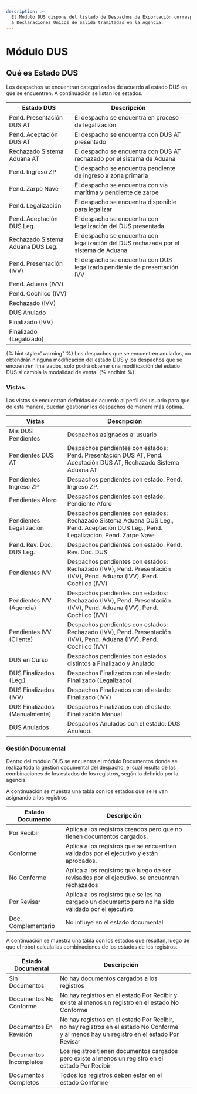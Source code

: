 ```yaml
---
description: >-
  El Módulo DUS dispone del listado de Despachos de Exportación correspondientes
  a Declaraciones Únicos de Salida tramitadas en la Agencia.
---
```


# Módulo DUS

## Qué es Estado DUS

Los despachos se encuentran categorizados de acuerdo al estado DUS en que se encuentren. A continuación se listan los estados.

<table><thead><tr><th>Estado DUS</th><th>Descripción</th><th data-hidden></th></tr></thead><tbody><tr><td>Pend. Presentación DUS AT</td><td>El despacho se encuentra en proceso de legalización</td><td></td></tr><tr><td>Pend. Aceptación DUS AT</td><td>El despacho se encuentra con DUS AT presentado</td><td></td></tr><tr><td>Rechazado Sistema Aduana AT</td><td>El despacho se encuentra con DUS AT rechazado por el sistema de Aduana</td><td></td></tr><tr><td>Pend. Ingreso ZP</td><td>El despacho se encuentra pendiente de ingreso a zona primaria</td><td></td></tr><tr><td>Pend. Zarpe Nave</td><td>El despacho se encuentra con vía marítima y pendiente de zarpe</td><td></td></tr><tr><td>Pend. Legalización</td><td>El despacho se encuentra disponible para legalizar</td><td></td></tr><tr><td>Pend. Aceptación DUS Leg.</td><td>El despacho se encuentra con legalización del DUS presentada</td><td></td></tr><tr><td>Rechazado Sistema Aduana DUS Leg.</td><td>El despacho se encuentra con legalización del DUS rechazada por el sistema de Aduana</td><td></td></tr><tr><td>Pend. Presentación (IVV)</td><td>El despacho se encuentra con DUS legalizado pendiente de presentación IVV</td><td></td></tr><tr><td>Pend. Aduana (IVV)</td><td></td><td></td></tr><tr><td>Pend. Cochilco (IVV)</td><td></td><td></td></tr><tr><td>Rechazado (IVV)</td><td></td><td></td></tr><tr><td>DUS Anulado</td><td></td><td></td></tr><tr><td>Finalizado (IVV)</td><td></td><td></td></tr><tr><td>Finalizado (Legalizado)</td><td></td><td></td></tr></tbody></table>

{% hint style="warning" %}
Los despachos que se encuentren anulados, no obtendrán ninguna modificación del estado DUS y los despachos que se encuentren finalizados, solo podrá obtener una modificación del estado DUS si cambia la modalidad de venta.
{% endhint %}

### Vistas

Las vistas se encuentran definidas de acuerdo al perfil del usuario para que de esta manera, puedan gestionar los despachos de manera más óptima.

<table><thead><tr><th>Vistas</th><th>Descripción</th><th data-hidden></th></tr></thead><tbody><tr><td>Mis DUS Pendientes</td><td>Despachos asignados al usuario</td><td></td></tr><tr><td>Pendientes DUS AT</td><td>Despachos pendientes con estados: Pend. Presentación DUS AT, Pend. Aceptación DUS AT, Rechazado Sistema Aduana AT</td><td></td></tr><tr><td>Pendientes Ingreso ZP</td><td>Despachos pendientes con estado: Pend. Ingreso ZP.</td><td></td></tr><tr><td>Pendientes Aforo</td><td>Despachos pendientes con estado: Pendiente Aforo</td><td></td></tr><tr><td>Pendientes Legalización</td><td>Despachos pendientes con estados: Rechazado Sistema Aduana DUS Leg., Pend. Aceptación DUS Leg., Pend. Legalización, Pend. Zarpe Nave </td><td></td></tr><tr><td>Pend. Rev. Doc. DUS Leg.</td><td>Despachos pendientes con estado: Pend. Rev. Doc. DUS</td><td></td></tr><tr><td>Pendientes IVV</td><td>Despachos pendientes con estados: Rechazado (IVV), Pend. Presentación (IVV), Pend. Aduana (IVV), Pend. Cochilco (IVV)</td><td></td></tr><tr><td>Pendientes IVV (Agencia)</td><td>Despachos pendientes con estados: Rechazado (IVV), Pend. Presentación (IVV), Pend. Aduana (IVV), Pend. Cochilco (IVV)</td><td></td></tr><tr><td>Pendientes IVV (Cliente)</td><td>Despachos pendientes con estados: Rechazado (IVV), Pend. Presentación (IVV), Pend. Aduana (IVV), Pend. Cochilco (IVV)</td><td></td></tr><tr><td>DUS en Curso</td><td>Despachos pendientes con estados distintos a Finalizado y Anulado</td><td></td></tr><tr><td>DUS Finalizados (Leg.)</td><td>Despachos Finalizados con el estado: Finalizado (Legalizado)</td><td></td></tr><tr><td>DUS Finalizados (IVV)</td><td>Despachos Finalizados con el estado: Finalizado (IVV)</td><td></td></tr><tr><td>DUS Finalizados (Manualmente)</td><td>Despachos Finalizados con el estado: Finalización Manual</td><td></td></tr><tr><td>DUS Anulados</td><td>Despachos Anulados con el estado: DUS Anulado.</td><td></td></tr></tbody></table>

### Gestión Documental

Dentro del módulo DUS se encuentra el módulo Documentos donde se realiza toda la gestión documental del despacho, el cual resulta de las combinaciones de los estados de los registros, según lo definido por la agencia.

A continuación se muestra una tabla con los estados que se le van asignando a los registros

<table><thead><tr><th>Estado Documento</th><th>Descripción</th><th data-hidden></th></tr></thead><tbody><tr><td>Por Recibir</td><td>Aplica a los registros creados pero que no tienen documentos cargados.</td><td></td></tr><tr><td>Conforme</td><td>Aplica a los registros que se encuentran validados por el ejecutivo y están aprobados.</td><td></td></tr><tr><td>No Conforme</td><td>Aplica a los registros que luego de ser revisados por el ejecutivo, se encuentran rechazados</td><td></td></tr><tr><td>Por Revisar</td><td>Aplica a los registros que se les ha cargado un documento pero no ha sido validado por el ejecutivo</td><td></td></tr><tr><td>Doc. Complementario</td><td>No influye en el estado documental</td><td></td></tr></tbody></table>

A continuación se muestra una tabla con los estados que resultan, luego de que el robot calcula las combinaciones de los estados de los registros.

<table><thead><tr><th>Estado Documental</th><th>Descripción</th><th data-hidden></th></tr></thead><tbody><tr><td>Sin Documentos</td><td>No hay documentos cargados a los registros</td><td></td></tr><tr><td>Documentos No Conforme</td><td>No hay registros en el estado Por Recibir y existe al menos un registro en el estado No Conforme</td><td></td></tr><tr><td>Documentos En Revisión</td><td>No hay registros en el estado Por Recibir, no hay registros en el estado No Conforme y al menos hay un registro en el estado Por Revisar</td><td></td></tr><tr><td>Documentos Incompletos</td><td>Los registros tienen documentos cargados pero existe al menos un registro en el estado Por Recibir</td><td></td></tr><tr><td>Documentos Completos</td><td>Todos los registros deben estar en el estado Conforme</td><td></td></tr></tbody></table>
